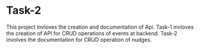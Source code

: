 # Task-2
This project invloves the creation and documentation of Api.
Task-1 invloves the creation of API for CRUD operations of events at backend.
Task-2 involves the documentation for CRUD operation of nudges.
